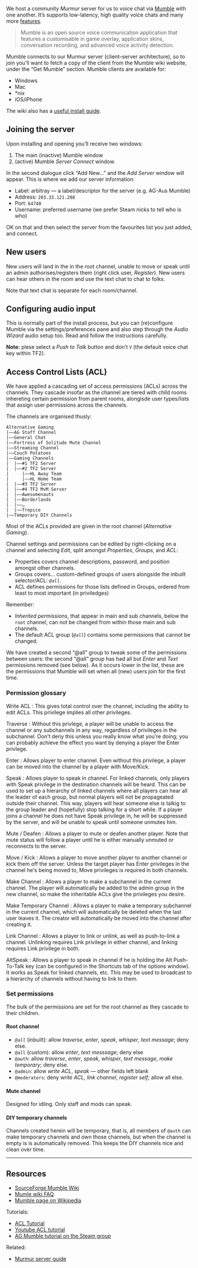 We host a community *Murmur* server for us to voice chat via [Mumble](http://mumble.sourceforge.net/) with one another. It’s supports low-latency, high quality voice chats and many more [features](http://mumble.sourceforge.net/Features).

> Mumble is an open source voice communication application that features a customisable in game overlay, application skins, conversation recording, and advanced voice activity detection.

Mumble connects to our Murmur server (client–server architecture), so to join you'll want to fetch a copy of the client from the Mumble wiki website, under the “Get Mumble” section. Mumble clients are available for:

- Windows
- Mac
- *nix
- iOS/iPhone

The wiki also has a [useful install guide](http://mumble.sourceforge.net/Installing_Mumble).

## Joining the server

Upon installing and opening you’ll receive two windows:

1. The main (inactive) Mumble window
2. (active) Mumble *Server Connect* window.

In the second dialogue click “Add New…” and the *Add Server* window will appear. This is where we add our server information:

- Label: arbitray — a label/descriptor for the server (e.g. AG-Aus Mumble)
- Address: `203.33.121.208`
- Port: `64740`
- Username: preferred username (we prefer Steam nicks to tell who is who)

OK on that and then select the server from the favourites list you just added, and connect.

## New users

New users will land in the in the root channel, unable to move or speak until an admin authorises/registers them (right click user, *Register*). New users can hear others in the room and use the text chat to chat to folks.

Note that text chat is separate for each room/channel.

## Configuring audio input

This is normally part of the install process, but you can (re)configure Mumble via the settings/preferences pane and also step through the *Audio Wizard* audio setup too. Read and follow the instructions carefully.

**Note:** plese select a *Push to Talk* button and don’t `V` (the default voice chat key within TF2).

## Access Control Lists (ACL)

We have applied a cascading set of access permissions (ACLs) across the channels. They cascade insofar as the channel are tiered with child rooms inhereting certain permission from parent rooms, alongisde user types/lists that assign user permissions across the channels.

The channels are organised thusly:

```
Alternative Gaming
|——AG Staff Channel
|——General Chat
|——Fortress of Solitude Mute Channel
|——Streaming Channel
|——Couch Potatoes
|——Gaming Channels
|  |——#1 TF2 Server
|  |——#2 TF2 Server
|     |——HL Away Team
|     |——HL Home Team
|  |——#3 TF2 Server
|  |——#4 TF2 MvM Server
|  |——Awesomenauts
|  |——Borderlands
|  |——…
|  |——Tropico
|——Temporary DIY Channels
```

Most of the ACLs provided are given in the root channel (*Alternative Gaming*).

Channel settings and permissions can be edited by right-clicking on a channel and selecting *Edit*, split amongst *Properties*, *Groups*, and *ACL*:

* Properties covers channel descriptions, password, and position amongst other channels.
* Groups covers… custom-defined groups of users alongside the inbuilt selector/ACL: *`@all`*.
* ACL defines permissions for those lists defined in Groups, ordered from least to most important (in priviledges)

Remember:

- *Inherited permissions*, that appear in main and sub channels, below the `root` channel, can not be changed from within those main and sub channels.
- The default ACL group (*`@all`*) contains some permissions that cannot be changed.

We have created a second “@all” group to tweak some of the permissions between users: the second “@all” group has had all but *Enter* and *Text* permissions removed (see below). As it occurs lower in the list, these are the permissions that Mumble will set when all (new) users join for the first time.

### Permission glossary

Write ACL
: This gives total control over the channel, including the ability to edit ACLs. This privilege implies all other privileges.

Traverse
: Without this privlege, a player will be unable to access the channel or any subchannels in any way, regardless of privileges in the subchannel. Don't deny this unless you really know what you're doing; you can probably achieve the effect you want by denying a player the Enter privlege.


Enter
: Allows player to enter channel. Even without this privilege, a player can be moved into the channel by a player with Move/Kick.

Speak
: Allows player to speak in channel. For linked channels, only players with Speak privilege in the destination channels will be heard. This can be used to set up a hierarchy of linked channels where all players can hear all the leader of each group, but normal players will not be propageated outside their channel. This way, players will hear someone else is talkig to the group leader and (hopefully) stop talking for a short while. If a player joins a channel he does not have Speak privilege in, he will be suppressed by the server, and will be unable to speak until someone unmutes him.

Mute / Deafen
: Allows a player to mute or deafen another player. Note that mute status will follow a player until he is either manually unmuted or reconnects to the server.

Move / Kick
: Allows a player to move another player to another channel or kick them off the server. Unless the target player has Enter privileges in the channel he's being moved to, Move privileges is required in both channels.

Make Channel
: Allows a player to make a subchannel in the current channel. The player will automatically be added to the admin group in the new channel, so make the inheritable ACLs give the privileges you desire.

Make Temporary Channel
: Allows a player to make a temporary subchannel in the current channel, which will automatically be deleted when the last user leaves it. The creator will automatically be moved into the channel after creating it.

Link Channel
: Allows a player to link or unlink, as well as push-to-link a channel. Unlinking requires Link privilege in either channel, and linking requires Link privilege in both.

AltSpeak
: Allows a player to speak in channel if he is holding the Alt Push-To-Talk key (can be configured in the Shortcuts tab of the options window). It works as Speak for linked channels, etc. This may be used to broadcast to a hierarchy of channels without having to link to them.

### Set permissions

The bulk of the permissions are set for the root channel as they cascade to their children.

#### Root channel

* *`@all`* (inbuilt): allow *traverse*, *enter*, *speak*, *whisper*, *text message*; deny else.
* `@all` (custom): allow *enter*, *text messsage*; deny else
* `@auth`: allow *traverse*, *enter*, *speak*, *whisper*, *text message*, *make temporary*; deny else.
* `@admin`: allow *write ACL*, *speak* — other fields left blank
* `@moderators`: deny *write ACL*, *link channel*, *register self*; allow all else.

#### Mute channel

Designed for idling. Only staff and mods can speak.

#### DIY temporary channels

Channels created herein will be temporary, that is, all members of `@auth` can make temporary channels and own those channels, but when the channel is empty is is automatically removed. This keeps the DIY channels nice and clean over time.

---

## Resources

- [SourceForge Mumble Wiki](http://mumble.sourceforge.net/Main_Page)
- [Mumle wiki FAQ](http://mumble.sourceforge.net/FAQ)
- [Mumble page on Wikipedia](https://en.wikipedia.org/wiki/Mumble_(software))

Tutorials:

- [ACL Tutorial](http://mumble.sourceforge.net/ACL_Tutorial)
- [Youtube ACL tutorial](http://www.youtube.com/watch?v=VOeMsMjQRoM)
- [AG Mumble tutorial on the Steam group](http://steamcommunity.com/groups/AG-Aus/discussions/0/846940247588755659/)

Related:

- [Murmur server guide](http://mumble.sourceforge.net/Murmurguide)